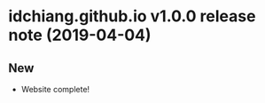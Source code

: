 # idchiang.github.io v1.0.0 release note (2019-04-04)

## New
- Website complete!

<!-- ## Improved -->
<!-- - None -->

<!-- ## Fixes -->
<!-- - None -->
